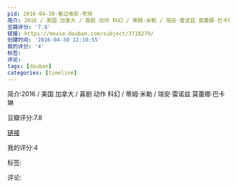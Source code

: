 ```yaml
---
pid: 2016-04-30-看过电影-死侍
简介: 2016 / 美国 加拿大 / 喜剧 动作 科幻 / 蒂姆·米勒 / 瑞安·雷诺兹 莫蕾娜·巴卡琳
豆瓣评分: '7.8'
链接: https://movie.douban.com/subject/3718279/
创建时间: '2016-04-30 12:10:55'
我的评分: '4'
标签:
评论:
tags: [douban]
categories: [timeline]
---
```

简介:2016 / 美国 加拿大 / 喜剧 动作 科幻 / 蒂姆·米勒 / 瑞安·雷诺兹 莫蕾娜·巴卡琳

豆瓣评分:7.8

[链接](https://movie.douban.com/subject/3718279/)

我的评分:4

标签:

评论:

